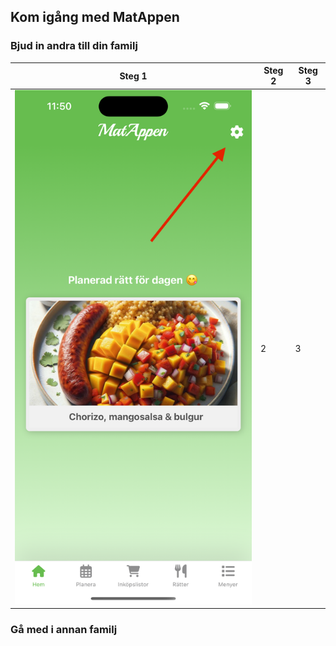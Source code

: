 ## Kom igång med MatAppen ##

### Bjud in andra till din familj ###

| Steg 1   | Steg 2 | Steg 3 |
| -------- | ------- | ------- |
| ![Alt text](/images/settings.png) | 2   | 3 |

### Gå med i annan familj ###
